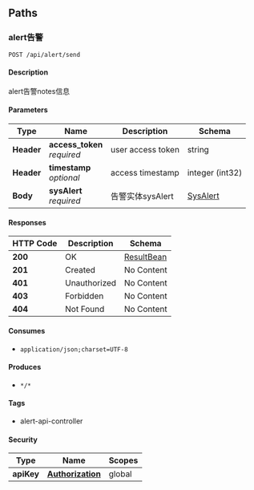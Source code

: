
<a name="paths"></a>
## Paths

<a name="getsendusingpost"></a>
### alert告警
```
POST /api/alert/send
```


#### Description
alert告警notes信息


#### Parameters

|Type|Name|Description|Schema|
|---|---|---|---|
|**Header**|**access_token**  <br>*required*|user access token|string|
|**Header**|**timestamp**  <br>*optional*|access timestamp|integer (int32)|
|**Body**|**sysAlert**  <br>*required*|告警实体sysAlert|[SysAlert](#sysalert)|


#### Responses

|HTTP Code|Description|Schema|
|---|---|---|
|**200**|OK|[ResultBean](#resultbean)|
|**201**|Created|No Content|
|**401**|Unauthorized|No Content|
|**403**|Forbidden|No Content|
|**404**|Not Found|No Content|


#### Consumes

* `application/json;charset=UTF-8`


#### Produces

* `*/*`


#### Tags

* alert-api-controller


#### Security

|Type|Name|Scopes|
|---|---|---|
|**apiKey**|**[Authorization](#authorization)**|global|



